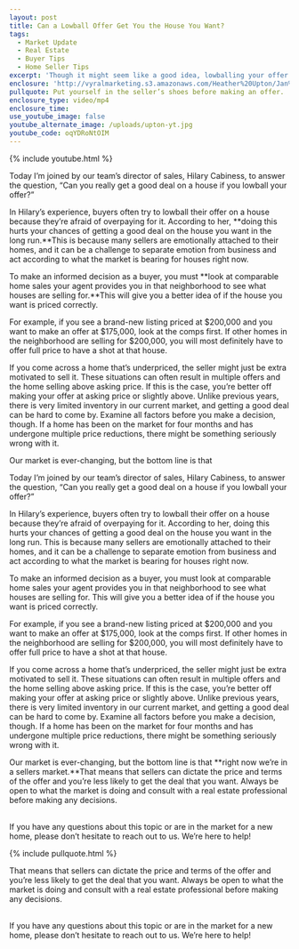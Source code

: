```yaml
---
layout: post
title: Can a Lowball Offer Get You the House You Want?
tags:
  - Market Update
  - Real Estate
  - Buyer Tips
  - Home Seller Tips
excerpt: 'Though it might seem like a good idea, lowballing your offer hurts your chances of getting a good deal on the house you want. Here’s why.'
enclosure: 'http://vyralmarketing.s3.amazonaws.com/Heather%20Upton/Jan%202%20%285%29.mp4'
pullquote: Put yourself in the seller’s shoes before making an offer.
enclosure_type: video/mp4
enclosure_time:
use_youtube_image: false
youtube_alternate_image: /uploads/upton-yt.jpg
youtube_code: oqYDRoNtOIM
---
```



{% include youtube.html %}

Today I’m joined by our team’s director of sales, Hilary Cabiness, to answer the question, “Can you really get a good deal on a house if you lowball your offer?”

In Hilary’s experience, buyers often try to lowball their offer on a house because they’re afraid of overpaying for it. According to her, **doing this hurts your chances of getting a good deal on the house you want in the long run.**This is because many sellers are emotionally attached to their homes, and it can be a challenge to separate emotion from business and act according to what the market is bearing for houses right now.

To make an informed decision as a buyer, you must **look at comparable home sales your agent provides you in that neighborhood to see what houses are selling for.**This will give you a better idea of if the house you want is priced correctly.

For example, if you see a brand-new listing priced at $200,000 and you want to make an offer at $175,000, look at the comps first. If other homes in the neighborhood are selling for $200,000, you will most definitely have to offer full price to have a shot at that house.

If you come across a home that’s underpriced, the seller might just be extra motivated to sell it. These situations can often result in multiple offers and the home selling above asking price. If this is the case, you’re better off making your offer at asking price or slightly above. Unlike previous years, there is very limited inventory in our current market, and getting a good deal can be hard to come by. Examine all factors before you make a decision, though. If a home has been on the market for four months and has undergone multiple price reductions, there might be something seriously wrong with it.

Our market is ever-changing, but the bottom line is that

Today I’m joined by our team’s director of sales, Hilary Cabiness, to answer the question, “Can you really get a good deal on a house if you lowball your offer?”

In Hilary’s experience, buyers often try to lowball their offer on a house because they’re afraid of overpaying for it. According to her, doing this hurts your chances of getting a good deal on the house you want in the long run. This is because many sellers are emotionally attached to their homes, and it can be a challenge to separate emotion from business and act according to what the market is bearing for houses right now.

To make an informed decision as a buyer, you must look at comparable home sales your agent provides you in that neighborhood to see what houses are selling for. This will give you a better idea of if the house you want is priced correctly.

For example, if you see a brand-new listing priced at $200,000 and you want to make an offer at $175,000, look at the comps first. If other homes in the neighborhood are selling for $200,000, you will most definitely have to offer full price to have a shot at that house.

If you come across a home that’s underpriced, the seller might just be extra motivated to sell it. These situations can often result in multiple offers and the home selling above asking price. If this is the case, you’re better off making your offer at asking price or slightly above. Unlike previous years, there is very limited inventory in our current market, and getting a good deal can be hard to come by. Examine all factors before you make a decision, though. If a home has been on the market for four months and has undergone multiple price reductions, there might be something seriously wrong with it.

Our market is ever-changing, but the bottom line is that **right now we’re in a sellers market.**That means that sellers can dictate the price and terms of the offer and you’re less likely to get the deal that you want. Always be open to what the market is doing and consult with a real estate professional before making any decisions.

<br>If you have any questions about this topic or are in the market for a new home, please don’t hesitate to reach out to us. We’re here to help!

{% include pullquote.html %}

That means that sellers can dictate the price and terms of the offer and you’re less likely to get the deal that you want. Always be open to what the market is doing and consult with a real estate professional before making any decisions.

<br>If you have any questions about this topic or are in the market for a new home, please don’t hesitate to reach out to us. We’re here to help!